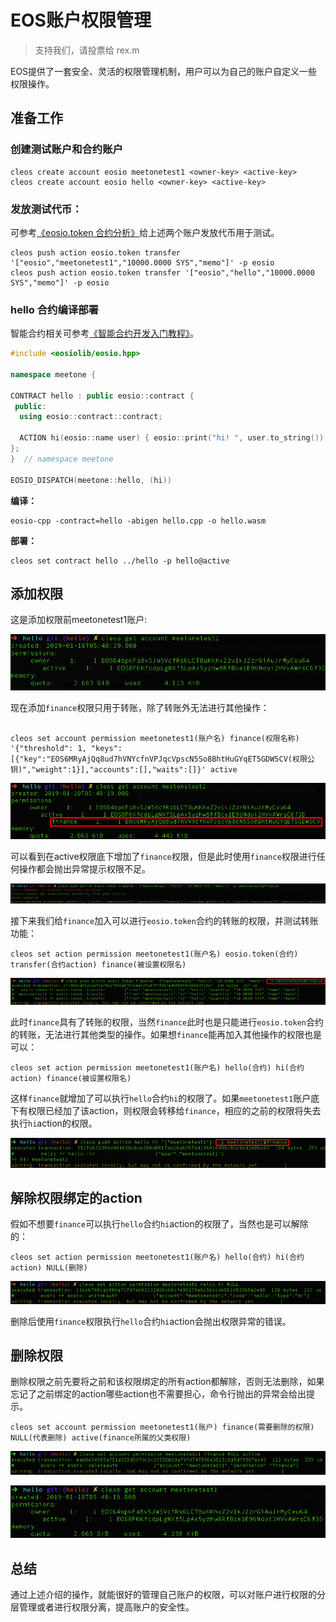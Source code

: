 # EOS账户权限管理

> 支持我们，请投票给 rex.m

EOS提供了一套安全、灵活的权限管理机制，用户可以为自己的账户自定义一些权限操作。

## 准备工作

### 创建测试账户和合约账户

```
cleos create account eosio meetonetest1 <owner-key> <active-key> 
cleos create account eosio hello <owner-key> <active-key>
```
### 发放测试代币：

可参考[《eosio.token 合约分析》](eosio-smart-contract-eosio.token.md)给上述两个账户发放代币用于测试。
```
cleos push action eosio.token transfer '["eosio","meetonetest1","10000.0000 SYS","memo"]' -p eosio
cleos push action eosio.token transfer '["eosio","hello","10000.0000 SYS","memo"]' -p eosio
``` 

### hello 合约编译部署

智能合约相关可参考[《智能合约开发入门教程》](eosio-smart-contract-how-to-program.md)。
```c++
#include <eosiolib/eosio.hpp>

namespace meetone {

CONTRACT hello : public eosio::contract {
 public:
  using eosio::contract::contract;

  ACTION hi(eosio::name user) { eosio::print("hi! ", user.to_string()); }
};
}  // namespace meetone

EOSIO_DISPATCH(meetone::hello, (hi))
```
**编译：**
```
eosio-cpp -contract=hello -abigen hello.cpp -o hello.wasm
```
**部署：**
```
cleos set contract hello ../hello -p hello@active
```

## 添加权限

这是添加权限前meetonetest1账户:

![image](../smart-contract/eosio-account-meetonetest1-permission.png)

现在添加`finance`权限只用于转账，除了转账外无法进行其他操作：
```

cleos set account permission meetonetest1(账户名) finance(权限名称) '{"threshold": 1, "keys":[{"key":"EOS6MRyAjQq8ud7hVNYcfnVPJqcVpscN5So8BhtHuGYqET5GDW5CV(权限公钥)","weight":1}],"accounts":[],"waits":[]}' active
```

![image](../smart-contract/eosio-account-meetonetest1-finance.png)

可以看到在active权限底下增加了`finance`权限，但是此时使用`finance`权限进行任何操作都会抛出异常提示权限不足。

![image](../smart-contract/eosio-account-permission-no-set-action.png)

接下来我们给`finance`加入可以进行`eosio.token`合约的转账的权限，并测试转账功能：
```
cleos set action permission meetonetest1(账户名) eosio.token(合约) transfer(合约action) finance(被设置权限名)
```
![image](../smart-contract/eosio-account-permission-finance-transfer.png)

此时`finance`具有了转账的权限，当然`finance`此时也是只能进行`eosio.token`合约的转账，无法进行其他类型的操作。如果想`finance`能再加入其他操作的权限也是可以：
```
cleos set action permission meetonetest1(账户名) hello(合约) hi(合约action) finance(被设置权限名)
```
这样`finance`就增加了可以执行`hello`合约`hi`的权限了。如果`meetonetest1`账户底下有权限已经加了该action，则权限会转移给`finance`，相应的之前的权限将失去执行`hi`action的权限。

![image](../smart-contract/eosio-account-permission-meetonetest1-finance-hi.png)

## 解除权限绑定的action

假如不想要`finance`可以执行`hello`合约`hi`action的权限了，当然也是可以解除的：
```
cleos set action permission meetonetest1(账户名) hello(合约) hi(合约action) NULL(删除)
```

![image](../smart-contract/eosio-account-permission-meetonetest1-finance-hi-delete.png)

删除后使用`finance`权限执行`hello`合约`hi`action会抛出权限异常的错误。

## 删除权限

删除权限之前先要将之前和该权限绑定的所有action都解除，否则无法删除，如果忘记了之前绑定的action哪些action也不需要担心，命令行抛出的异常会给出提示。

```
cleos set account permission meetonetest1(账户) finance(需要删除的权限) NULL(代表删除) active(finance所属的父类权限)
```

![image](../smart-contract/eosio-account-permission-meetonetest1-finance-delete.png)

![image](../smart-contract/eosio-account-permission-meetonetest1-no-finance.png)

## 总结

通过上述介绍的操作，就能很好的管理自己账户的权限，可以对账户进行权限的分层管理或者进行权限分离，提高账户的安全性。